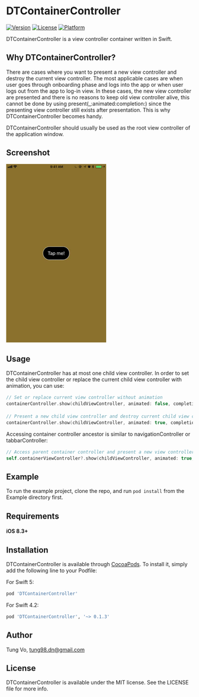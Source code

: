 # DTContainerController

[![Version](https://img.shields.io/cocoapods/v/DTContainerController.svg?style=flat)](http://cocoapods.org/pods/DTContainerController)
[![License](https://img.shields.io/cocoapods/l/DTContainerController.svg?style=flat)](http://cocoapods.org/pods/DTContainerController)
[![Platform](https://img.shields.io/cocoapods/p/DTContainerController.svg?style=flat)](http://cocoapods.org/pods/DTContainerController)

DTContainerController is a view controller container written in Swift.

## Why DTContainerController?

There are cases where you want to present a new view controller and destroy the current view controller. The most applicable cases are when user goes through onboarding phase and logs into the app or when user logs out from the app to log-in view. In these cases, the new view controller are presented and there is no reasons to keep old view controller alive,  this cannot be done by using present(_:animated:completion:) since the presenting view controller still exists after presentation. This is why DTContainerController becomes handy.

DTContainerController should usually be used as the root view controller of the application window.

## Screenshot
![Screenshot](giphy.gif)

## Usage

DTContainerController has at most one child view controller. In order to set the child view controller or replace the current child view controller with animation, you can use:

```swift
// Set or replace current view controller without animation
containerController.show(childViewController, animated: false, completion: nil)

// Present a new child view controller and destroy current child view controller with transition
containerController.show(childViewController, animated: true, completion: nil)
```

Accessing container controller ancestor is similar to navigationController or tabbarController:

```swift
// Access parent container controller and present a new view controller
self.containerViewController?.show(childViewController, animated: true, completion: nil)
```

## Example

To run the example project, clone the repo, and run `pod install` from the Example directory first.

## Requirements
#### iOS 8.3+

## Installation

DTContainerController is available through [CocoaPods](http://cocoapods.org). To install
it, simply add the following line to your Podfile:

For Swift 5:

```ruby
pod 'DTContainerController'
```

For Swift 4.2:
```ruby
pod 'DTContainerController', '~> 0.1.3'
```

## Author

Tung Vo, tung98.dn@gmail.com

## License

DTContainerController is available under the MIT license. See the LICENSE file for more info.
